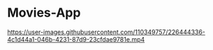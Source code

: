 # Movies-App


https://user-images.githubusercontent.com/110349757/226444336-4c1d44a1-046b-4231-87d9-23cfdae9781e.mp4
